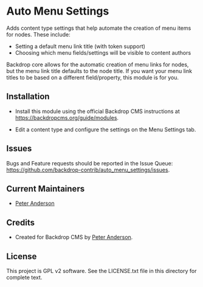 Auto Menu Settings
==================

Adds content type settings that help automate the creation of menu items for
nodes. These include:

- Setting a default menu link title (with token support)
- Choosing which menu fields/settings will be visible to content authors

Backdrop core allows for the automatic creation of menu links for nodes, but the
menu link title defaults to the node title. If you want your menu link titles to
be based on a different field/property, this module is for you.

Installation
------------

- Install this module using the official Backdrop CMS instructions at
  https://backdropcms.org/guide/modules.

- Edit a content type and configure the settings on the Menu Settings tab.

Issues
------

Bugs and Feature requests should be reported in the Issue Queue:
https://github.com/backdrop-contrib/auto_menu_settings/issues.

Current Maintainers
-------------------

- [Peter Anderson](https://github.com/BWPanda)

Credits
-------

- Created for Backdrop CMS by [Peter Anderson](https://github.com/BWPanda).

License
-------

This project is GPL v2 software.
See the LICENSE.txt file in this directory for complete text.

